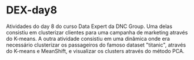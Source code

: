 # DEX-day8
Atividades do day 8 do curso Data Expert da DNC Group. Uma delas consistiu em clusterizar clientes para uma campanha de marketing através do K-means. A outra atividade consistiu em uma dinâmica onde era necessário clusterizar os passageiros do famoso dataset "titanic", através do K-means e MeanShift, e visualizar os clusters através do método PCA.   

